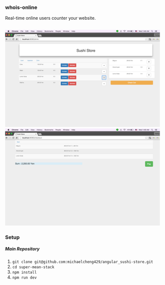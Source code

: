 ### whois-online

Real-time online users counter your website.

![sample](public/img/sample1.png)
![sample](public/img/sample2.png)
------------------

### Setup

##### Main Repository
1. `git clone git@github.com:michaelcheng429/angular_sushi-store.git`
2. `cd super-mean-stack`
3. `npm install`
4. `npm run dev`